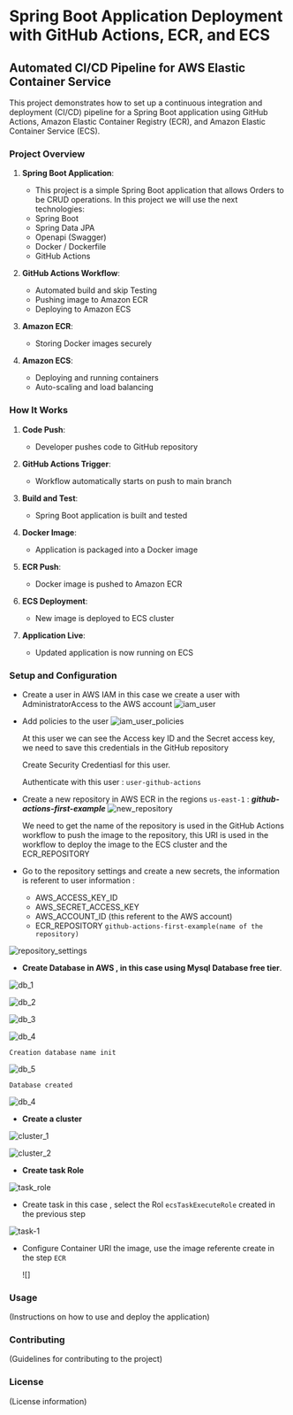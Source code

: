 # Spring Boot Application Deployment with GitHub Actions, ECR, and ECS

## Automated CI/CD Pipeline for AWS Elastic Container Service

This project demonstrates how to set up a continuous integration and deployment (CI/CD) pipeline for a Spring Boot application using GitHub Actions, Amazon Elastic Container Registry (ECR), and Amazon Elastic Container Service (ECS).

### Project Overview

1. **Spring Boot Application**: 
   - This project is a simple Spring Boot application that allows Orders to be CRUD operations.
   In this project we will use the next technologies:
   - Spring Boot
   - Spring Data JPA
   - Openapi (Swagger)
   - Docker / Dockerfile
   - GitHub Actions

   


2. **GitHub Actions Workflow**:
   - Automated build and skip Testing
   - Pushing image to Amazon ECR
   - Deploying to Amazon ECS


3. **Amazon ECR**:
   - Storing Docker images securely

4. **Amazon ECS**:
   - Deploying and running containers
   - Auto-scaling and load balancing

### How It Works

1. **Code Push**: 
   - Developer pushes code to GitHub repository

2. **GitHub Actions Trigger**:
   - Workflow automatically starts on push to main branch

3. **Build and Test**:
   - Spring Boot application is built and tested

4. **Docker Image**:
   - Application is packaged into a Docker image

5. **ECR Push**:
   - Docker image is pushed to Amazon ECR

6. **ECS Deployment**:
   - New image is deployed to ECS cluster

7. **Application Live**:
   - Updated application is now running on ECS

### Setup and Configuration
- Create a user in AWS IAM in this case we create a user with AdministratorAccess to the AWS account
![iam_user](./images/iam_user.png)

- Add policies to the user
![iam_user_policies](./images/iam_user_policies.png)

  At this user we can see the Access key ID and the Secret access key, we need to save this credentials in the GitHub repository

  Create Security Credentiasl for this user.

  Authenticate with this user : ```user-github-actions```

- Create a new repository in AWS ECR in the regions ```us-east-1``` : 
  ***github-actions-first-example***
![new_repository](./images/ecr.png)
 
  We need to get the name of the repository is used in the GitHub Actions workflow to push the image to the repository, this URI is used in the workflow to deploy the image to the ECS cluster and the ECR_REPOSITORY

- Go to the repository settings and create a new secrets, the information is referent to user information :
  * AWS_ACCESS_KEY_ID 
  * AWS_SECRET_ACCESS_KEY
  * AWS_ACCOUNT_ID (this referent to the AWS account) 
  * ECR_REPOSITORY ```github-actions-first-example(name of the repository)```

![repository_settings](./images/github_security_21.png)


- **Create Database in AWS , in this case using Mysql Database free tier**.

![db_1](./images/db-1.png)

![db_2](./images/db-2.png)

![db_3](./images/db-3.png)


![db_4](./images/db-4.png)


```Creation database name init```

![db_5](./images/db-5.png)

```Database created```

![db_4](./images/db-6.png)


- **Create a cluster**

![cluster_1](./images/cluster-1.png)

![cluster_2](./images/cluster-2.png)


- **Create task Role** 
  
![task_role](./images/create-task-role.png)

- Create task in this case , select the Rol ```ecsTaskExecuteRole``` created in the previous step
  
![task-1](./images/task-1.png)



* Configure Container
  URI the image, use the image referente create in the step ```ECR```

  ![]

 

### Usage

(Instructions on how to use and deploy the application)

### Contributing

(Guidelines for contributing to the project)

### License

(License information)

